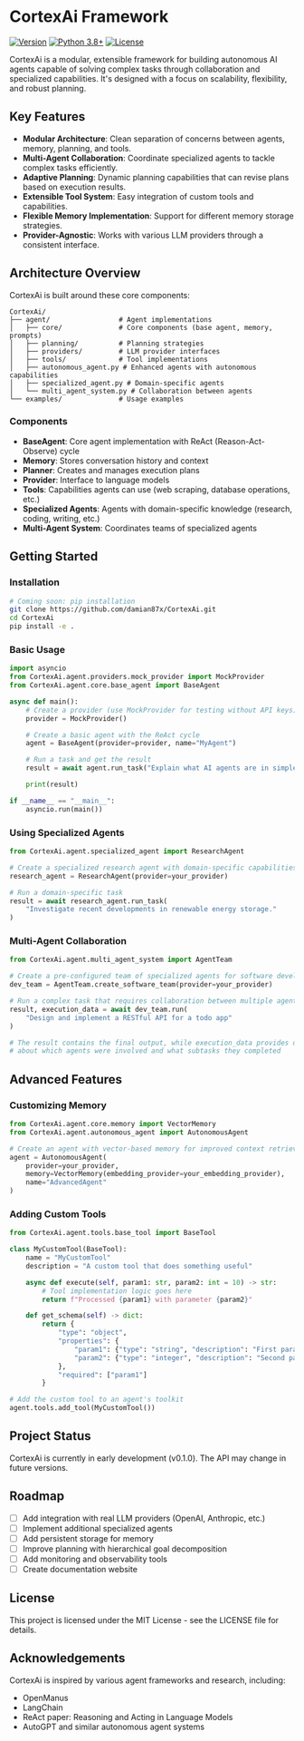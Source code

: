 # CortexAi Framework

[![Version](https://img.shields.io/badge/version-0.1.0-blue.svg)](https://github.com/damian87x/CortexAi)
[![Python 3.8+](https://img.shields.io/badge/python-3.8+-blue.svg)](https://www.python.org/downloads/)
[![License](https://img.shields.io/badge/license-MIT-green.svg)](LICENSE)

CortexAi is a modular, extensible framework for building autonomous AI agents capable of solving complex tasks through collaboration and specialized capabilities. It's designed with a focus on scalability, flexibility, and robust planning.

## Key Features

- **Modular Architecture**: Clean separation of concerns between agents, memory, planning, and tools.
- **Multi-Agent Collaboration**: Coordinate specialized agents to tackle complex tasks efficiently.
- **Adaptive Planning**: Dynamic planning capabilities that can revise plans based on execution results.
- **Extensible Tool System**: Easy integration of custom tools and capabilities.
- **Flexible Memory Implementation**: Support for different memory storage strategies.
- **Provider-Agnostic**: Works with various LLM providers through a consistent interface.

## Architecture Overview

CortexAi is built around these core components:

```
CortexAi/
├── agent/                 # Agent implementations
│   ├── core/              # Core components (base agent, memory, prompts)
│   ├── planning/          # Planning strategies
│   ├── providers/         # LLM provider interfaces
│   ├── tools/             # Tool implementations
│   ├── autonomous_agent.py # Enhanced agents with autonomous capabilities
│   ├── specialized_agent.py # Domain-specific agents
│   └── multi_agent_system.py # Collaboration between agents
└── examples/              # Usage examples
```

### Components

- **BaseAgent**: Core agent implementation with ReAct (Reason-Act-Observe) cycle
- **Memory**: Stores conversation history and context
- **Planner**: Creates and manages execution plans
- **Provider**: Interface to language models
- **Tools**: Capabilities agents can use (web scraping, database operations, etc.)
- **Specialized Agents**: Agents with domain-specific knowledge (research, coding, writing, etc.)
- **Multi-Agent System**: Coordinates teams of specialized agents

## Getting Started

### Installation

```bash
# Coming soon: pip installation
git clone https://github.com/damian87x/CortexAi.git
cd CortexAi
pip install -e .
```

### Basic Usage

```python
import asyncio
from CortexAi.agent.providers.mock_provider import MockProvider
from CortexAi.agent.core.base_agent import BaseAgent

async def main():
    # Create a provider (use MockProvider for testing without API keys)
    provider = MockProvider()

    # Create a basic agent with the ReAct cycle
    agent = BaseAgent(provider=provider, name="MyAgent")

    # Run a task and get the result
    result = await agent.run_task("Explain what AI agents are in simple terms")

    print(result)

if __name__ == "__main__":
    asyncio.run(main())
```

### Using Specialized Agents

```python
from CortexAi.agent.specialized_agent import ResearchAgent

# Create a specialized research agent with domain-specific capabilities
research_agent = ResearchAgent(provider=your_provider)

# Run a domain-specific task
result = await research_agent.run_task(
    "Investigate recent developments in renewable energy storage."
)
```

### Multi-Agent Collaboration

```python
from CortexAi.agent.multi_agent_system import AgentTeam

# Create a pre-configured team of specialized agents for software development
dev_team = AgentTeam.create_software_team(provider=your_provider)

# Run a complex task that requires collaboration between multiple agents
result, execution_data = await dev_team.run(
    "Design and implement a RESTful API for a todo app"
)

# The result contains the final output, while execution_data provides details
# about which agents were involved and what subtasks they completed
```

## Advanced Features

### Customizing Memory

```python
from CortexAi.agent.core.memory import VectorMemory
from CortexAi.agent.autonomous_agent import AutonomousAgent

# Create an agent with vector-based memory for improved context retrieval
agent = AutonomousAgent(
    provider=your_provider,
    memory=VectorMemory(embedding_provider=your_embedding_provider),
    name="AdvancedAgent"
)
```

### Adding Custom Tools

```python
from CortexAi.agent.tools.base_tool import BaseTool

class MyCustomTool(BaseTool):
    name = "MyCustomTool"
    description = "A custom tool that does something useful"

    async def execute(self, param1: str, param2: int = 10) -> str:
        # Tool implementation logic goes here
        return f"Processed {param1} with parameter {param2}"

    def get_schema(self) -> dict:
        return {
            "type": "object",
            "properties": {
                "param1": {"type": "string", "description": "First parameter"},
                "param2": {"type": "integer", "description": "Second parameter"}
            },
            "required": ["param1"]
        }

# Add the custom tool to an agent's toolkit
agent.tools.add_tool(MyCustomTool())
```

## Project Status

CortexAi is currently in early development (v0.1.0). The API may change in future versions.

## Roadmap

- [ ] Add integration with real LLM providers (OpenAI, Anthropic, etc.)
- [ ] Implement additional specialized agents
- [ ] Add persistent storage for memory
- [ ] Improve planning with hierarchical goal decomposition
- [ ] Add monitoring and observability tools
- [ ] Create documentation website

## License

This project is licensed under the MIT License - see the LICENSE file for details.

## Acknowledgements

CortexAi is inspired by various agent frameworks and research, including:

- OpenManus
- LangChain
- ReAct paper: Reasoning and Acting in Language Models
- AutoGPT and similar autonomous agent systems
